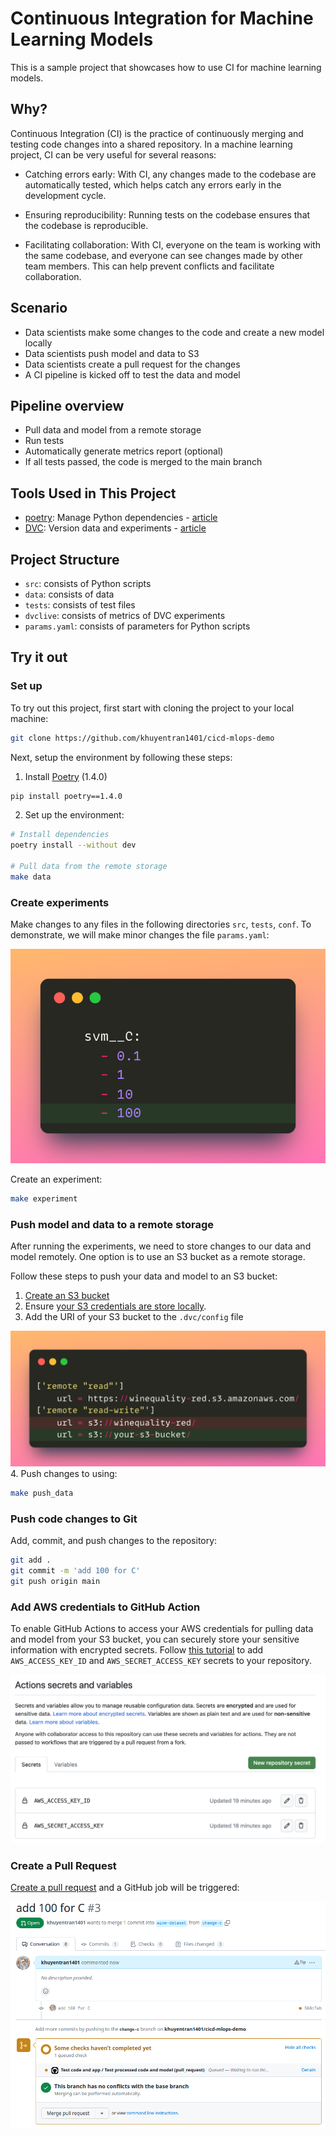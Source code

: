 # Continuous Integration for Machine Learning Models

This is a sample project that showcases how to use CI for machine learning models.

## Why?
Continuous Integration (CI) is the practice of continuously merging and testing code changes into a shared repository. In a machine learning project, CI can be very useful for several reasons:

- Catching errors early: With CI, any changes made to the codebase are automatically tested, which helps catch any errors early in the development cycle.

- Ensuring reproducibility: Running tests on the codebase ensures that the codebase is reproducible.

- Facilitating collaboration: With CI, everyone on the team is working with the same codebase, and everyone can see changes made by other team members. This can help prevent conflicts and facilitate collaboration.

## Scenario
- Data scientists make some changes to the code and create a new model locally
- Data scientists push model and data to S3
- Data scientists create a pull request for the changes
- A CI pipeline is kicked off to test the data and model

## Pipeline overview
- Pull data and model from a remote storage
- Run tests
- Automatically generate metrics report (optional)
- If all tests passed, the code is merged to the main branch

## Tools Used in This Project
* [poetry](https://python-poetry.org/): Manage Python dependencies - [article](https://towardsdatascience.com/how-to-effortlessly-publish-your-python-package-to-pypi-using-poetry-44b305362f9f)
* [DVC](https://dvc.org/): Version data and experiments - [article](https://towardsdatascience.com/introduction-to-dvc-data-version-control-tool-for-machine-learning-projects-7cb49c229fe0)

## Project Structure
* `src`: consists of Python scripts
* `data`: consists of data
* `tests`: consists of test files
* `dvclive`: consists of metrics of DVC experiments
* `params.yaml`: consists of parameters for Python scripts

## Try it out
### Set up
To try out this project, first start with cloning the project to your local machine:
```bash
git clone https://github.com/khuyentran1401/cicd-mlops-demo
```

Next, setup the environment by following these steps:
1. Install [Poetry](https://python-poetry.org/docs/#installation) (1.4.0)
```bash
pip install poetry==1.4.0
```
2. Set up the environment:
```bash
# Install dependencies
poetry install --without dev

# Pull data from the remote storage 
make data
```

### Create experiments
Make changes to any files in the following directories `src`, `tests`, `conf`. To demonstrate, we will make minor changes the file `params.yaml`:

![](demo_images/code_change.png)

Create an experiment:
```bash
make experiment
```

### Push model and data to a remote storage
After running the experiments, we need to store changes to our data and model remotely. One option is to use an S3 bucket as a remote storage.

Follow these steps to push your data and model to an S3 bucket:

1. [Create an S3 bucket](https://docs.aws.amazon.com/AmazonS3/latest/userguide/creating-bucket.html)
2. Ensure [your S3 credentials are store locally](https://docs.aws.amazon.com/cli/latest/userguide/cli-configure-files.html#cli-configure-files-methods).
3. Add the URI of your S3 bucket to the `.dvc/config` file

![](demo_images/add_bucket.png)
4. Push changes to using:
```bash
make push_data
```

### Push code changes to Git

Add, commit, and push changes to the repository:

```bash
git add .
git commit -m 'add 100 for C'
git push origin main
```

### Add AWS credentials to GitHub Action
To enable GitHub Actions to access your AWS credentials for pulling data and model from your S3 bucket, you can securely store your sensitive information with encrypted secrets. Follow [this tutorial]((https://docs.github.com/en/actions/security-guides/encrypted-secrets)) to add `AWS_ACCESS_KEY_ID` and `AWS_SECRET_ACCESS_KEY` secrets to your repository.

![](demo_images/aws_credentials.png)

### Create a Pull Request
[Create a pull request](https://docs.github.com/en/pull-requests/collaborating-with-pull-requests/proposing-changes-to-your-work-with-pull-requests/creating-a-pull-request) and a GitHub job will be triggered:

![](demo_images/pr.png)




